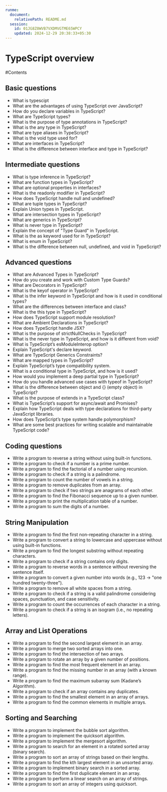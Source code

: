 ```yaml
---
runme:
  document:
    relativePath: README.md
  session:
    id: 01JG8Z0WVB7VXDMVGTME65WPCY
    updated: 2024-12-29 20:38:33+05:30
---
```


# TypeScript overview

#Contents

## Basic questions

- What is typescipt
- What are the advantages of using TypeScript over JavaScript?
- How do you declare variables in TypeScript?
- What are TypeScript types?
- What is the purpose of type annotations in TypeScript?
- What is the any type in TypeScript?
- What are type aliases in TypeScript?
- What is the void type used for?
- What are interfaces in TypeScript?
- What is the difference between interface and type in TypeScript?

## Intermediate questions

- What is type inference in TypeScript?
- What are function types in TypeScript?
- What are optional properties in interfaces?
- What is the readonly modifier in TypeScript?
- How does TypeScript handle null and undefined?
- What are tuple types in TypeScript?
- Explain Union types in TypeScript.
- What are intersection types in TypeScript?
- What are generics in TypeScript?
- What is never type in TypeScript?
- Explain the concept of "Type Guard" in TypeScript.
- What is the as keyword used for in TypeScript?
- What is enum in TypeScript?
- What is the difference between null, undefined, and void in TypeScript?

## Advanced questions

- What are Advanced Types in TypeScript?
- How do you create and work with Custom Type Guards?
- What are Decorators in TypeScript?
- What is the keyof operator in TypeScript?
- What is the infer keyword in TypeScript and how is it used in conditional types?
- What are the differences between interface and class?
- What is the this type in TypeScript?
- How does TypeScript support module resolution?
- What are Ambient Declarations in TypeScript?
- How does TypeScript handle JSX?
- What is the purpose of strictNullChecks in TypeScript?
- What is the never type in TypeScript, and how is it different from void?
- What is TypeScript’s esModuleInterop option?
- Explain TypeScript's declare keyword.
- What are TypeScript Generics Constraints?
- What are mapped types in TypeScript?
- Explain TypeScript’s type compatibility system.
- What is a conditional type in TypeScript, and how is it used?
- How would you implement a deep partial type in TypeScript?
- How do you handle advanced use cases with typeof in TypeScript?
- What is the difference between object and {} (empty object) in TypeScript?
- What is the purpose of extends in a TypeScript class?
- What is TypeScript’s support for async/await and Promises?
- Explain how TypeScript deals with type declarations for third-party JavaScript libraries.
- How does TypeScript’s type system handle polymorphism?
- What are some best practices for writing scalable and maintainable TypeScript code?

## Coding questions

- Write a program to reverse a string without using built-in functions.
- Write a program to check if a number is a prime number.
- Write a program to find the factorial of a number using recursion.
- Write a program to check if a string is a palindrome.
- Write a program to count the number of vowels in a string.
- Write a program to remove duplicates from an array.
- Write a program to check if two strings are anagrams of each other.
- Write a program to find the Fibonacci sequence up to a given number.
- Write a program to print the multiplication table of a number.
- Write a program to sum the digits of a number.

## String Manipulation

- Write a program to find the first non-repeating character in a string.
- Write a program to convert a string to lowercase and uppercase without using built-in functions.
- Write a program to find the longest substring without repeating characters.
- Write a program to check if a string contains only digits.
- Write a program to reverse words in a sentence without reversing the sentence itself.
- Write a program to convert a given number into words (e.g., 123 → "one hundred twenty-three").
- Write a program to remove all white spaces from a string.
- Write a program to check if a string is a valid palindrome considering spaces, punctuation, and case sensitivity.
- Write a program to count the occurrences of each character in a string.
- Write a program to check if a string is an isogram (i.e., no repeating letters).

## Array and List Operations

- Write a program to find the second largest element in an array.
- Write a program to merge two sorted arrays into one.
- Write a program to find the intersection of two arrays.
- Write a program to rotate an array by a given number of positions.
- Write a program to find the most frequent element in an array.
- Write a program to find the missing number in an array (with a known range).
- Write a program to find the maximum subarray sum (Kadane’s Algorithm).
- Write a program to check if an array contains any duplicates.
- Write a program to find the smallest element in an array of arrays.
- Write a program to find the common elements in multiple arrays.

## Sorting and Searching

- Write a program to implement the bubble sort algorithm.
- Write a program to implement the quicksort algorithm.
- Write a program to implement the mergesort algorithm.
- Write a program to search for an element in a rotated sorted array (binary search).
- Write a program to sort an array of strings based on their lengths.
- Write a program to find the kth largest element in an unsorted array.
- Write a program to implement binary search in a sorted array.
- Write a program to find the first duplicate element in an array.
- Write a program to perform a linear search on an array of strings.
- Write a program to sort an array of integers using quicksort.